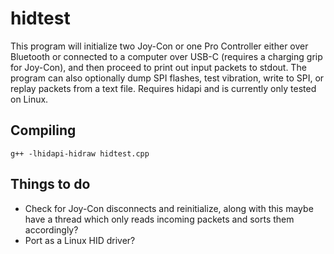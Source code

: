 # hidtest

This program will initialize two Joy-Con or one Pro Controller either over Bluetooth or connected to a computer over USB-C (requires a charging grip for Joy-Con), and then proceed to print out input packets to stdout. The program can also optionally dump SPI flashes, test vibration, write to SPI, or replay packets from a text file. Requires hidapi and is currently only tested on Linux.

## Compiling
`g++ -lhidapi-hidraw hidtest.cpp`

## Things to do

- Check for Joy-Con disconnects and reinitialize, along with this maybe have a thread which only reads incoming packets and sorts them accordingly?
- Port as a Linux HID driver?
